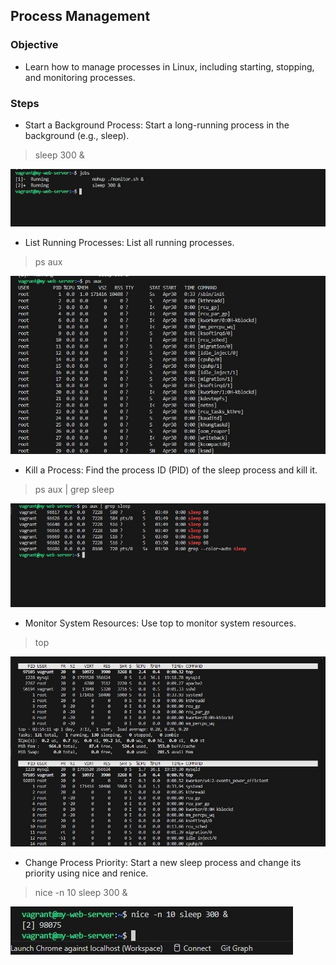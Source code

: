 ## Process Management

### Objective
- Learn how to manage processes in Linux, including starting, stopping, and monitoring processes.

### Steps
- Start a Background Process: Start a long-running process in the background (e.g., sleep).

>   sleep 300 &

![screenshot-1](backgroundprocesses.JPG)

- List Running Processes: List all running processes.

>   ps aux

![screenshot-2](runningprocesses.JPG)

- Kill a Process: Find the process ID (PID) of the sleep process and kill it.

>   ps aux | grep sleep

![screenshot-3](killaprocess.JPG)

- Monitor System Resources: Use top to monitor system resources.

> top

![screenshot-4](top.JPG)

- Change Process Priority: Start a new sleep process and change its priority using nice and renice.

> nice -n 10 sleep 300 &

![screenshot-5](nice.JPG)